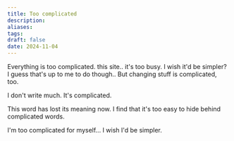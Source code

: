 ```yaml
---
title: Too complicated
description: 
aliases: 
tags: 
draft: false
date: 2024-11-04
---
```

Everything is too complicated.
this site.. it's too busy.
I wish it'd be simpler? I guess that's up to me to do though..
But changing stuff is complicated, too.

I don't write much. It's complicated.

This word has lost its meaning now.
I find that it's too easy to hide behind complicated words.

I'm too complicated for myself...
I wish I'd be simpler.